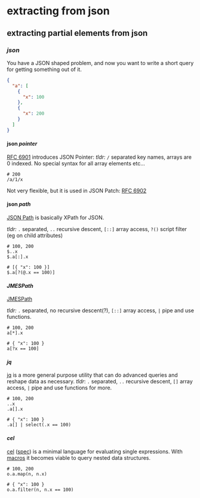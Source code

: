 # extracting from json

## extracting partial elements from json


### _json_

You have a JSON shaped problem,
and now you want to write a short query for getting something out of it.

```json
{
  "a": [
    {
      "x": 100
    },
    {
      "x": 200
    }
  ]
}
```

#### json _pointer_

[RFC 6901](https://tools.ietf.org/html/rfc6901) introduces JSON Pointer:
_tldr:_ `/` separated key names, arrays are 0 indexed.
No special syntax for all array elements etc...

```jsonpointer
# 200
/a/1/x
```

Not very flexible, but it is used in JSON Patch: [RFC 6902](https://tools.ietf.org/html/rfc6902)

#### json _path_

[JSON Path](https://goessner.net/articles/JsonPath/) is basically XPath for JSON.

_tldr:_ `.` separated, `..` recursive descent, `[::]` array access, `?()` script filter (eg on child attributes)

```jsonpath
# 100, 200
$..x
$.a[:].x

# [{ "x": 100 }]
$.a[?(@.x == 100)]
```

#### _JMESPath_

[JMESPath](https://jmespath.org/)

_tldr:_ `.` separated, no recursive descent(?), `[::]` array access, `|` pipe and use functions.

```jmespath
# 100, 200
a[*].x

# { "x": 100 }
a[?x == 100]
```

#### _jq_

[jq](https://stedolan.github.io/jq/)
is a more general purpose utility that can do advanced queries
and reshape data as necessary.
_tldr_: `.` separated, `..` recursive descent, `[]` array access, `|` pipe and use functions for more.

```jq
# 100, 200
..x
.a[].x

# { "x": 100 }
.a[] | select(.x == 100)
```

#### _cel_

[cel](https://github.com/google/cel-go)
([spec](https://github.com/google/cel-spec))
is a minimal language for evaluating single expressions.
With [macros](https://github.com/google/cel-spec/blob/master/doc/langdef.md#macros)
it becomes viable to query nested data structures.

```cel
# 100, 200
o.a.map(n, n.x)

# { "x": 100 }
o.a.filter(n, n.x == 100)
```

